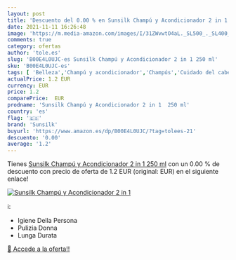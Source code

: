 ```yaml
---
layout: post
title: 'Descuento del 0.00 % en Sunsilk Champú y Acondicionador 2 in 1  '
date: 2021-11-11 16:26:48
image: 'https://m.media-amazon.com/images/I/31ZWvwtO4aL._SL500_._SL400_.jpg'
comments: true
category: ofertas
author: 'tole.es'
slug: 'B00E4L0UJC-es Sunsilk Champú y Acondicionador 2 in 1 250 ml'
sku: 'B00E4L0UJC-es'
tags: [ 'Belleza','Champú y acondicionador','Champús','Cuidado del cabello','acondicionador','champú','sunsilk', ]
actualPrice: 1.2 EUR
currency: EUR
price: 1.2
comparePrice:  EUR
prodname: 'Sunsilk Champú y Acondicionador 2 in 1  250 ml'
country: 'es'
flag: '🇪🇸'
brand: 'Sunsilk'
buyurl: 'https://www.amazon.es/dp/B00E4L0UJC/?tag=tolees-21'
descuento: '0.00'
average: '1.2'
---
```


Tienes [Sunsilk Champú y Acondicionador 2 in 1  250 ml](https://www.amazon.es/dp/B00E4L0UJC/?tag=tolees-21) con un 0.00 % de descuento con precio de oferta de 1.2 EUR (original:  EUR) en el siguiente enlace!

[![Sunsilk Champú y Acondicionador 2 in 1  ](https://m.media-amazon.com/images/I/31ZWvwtO4aL._SL500_._SL400_.jpg)](https://www.amazon.es/dp/B00E4L0UJC/?tag=tolees-21)

ℹ️:

- Igiene Della Persona
- Pulizia Donna
- Lunga Durata

[🛒 Accede a la oferta!!](https://www.amazon.es/dp/B00E4L0UJC/?tag=tolees-21)

